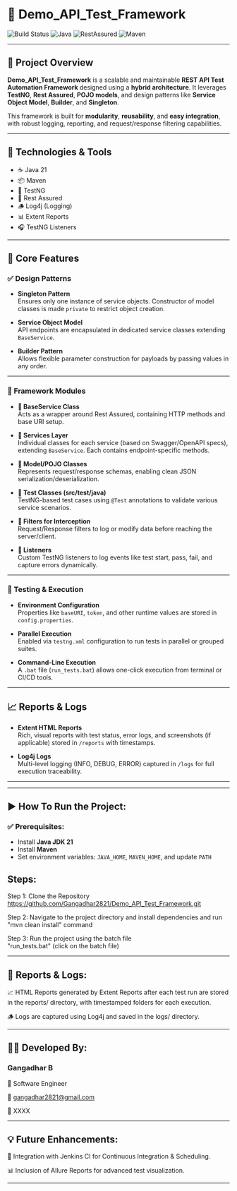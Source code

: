 # 🚀 Demo_API_Test_Framework

![Build Status](https://img.shields.io/badge/build-passing-brightgreen)
![Java](https://img.shields.io/badge/Java-21-blue)
![RestAssured](https://img.shields.io/badge/RestAssured-API--Testing-green)
![Maven](https://img.shields.io/badge/Maven-3.9.9-orange)

---

## 📌 Project Overview

**Demo_API_Test_Framework** is a scalable and maintainable **REST API Test Automation Framework** designed using a **hybrid architecture**. It leverages **TestNG**, **Rest Assured**, **POJO models**, and design patterns like **Service Object Model**, **Builder**, and **Singleton**.

This framework is built for **modularity**, **reusability**, and **easy integration**, with robust logging, reporting, and request/response filtering capabilities.

---

## 🧰 Technologies & Tools

- ☕ Java 21  
- 📦 Maven  
- 🧪 TestNG  
- 🔗 Rest Assured  
- 🪵 Log4j (Logging)  
- 📊 Extent Reports  
- 🎧 TestNG Listeners  

---

## 🔨 Core Features

### ✅ Design Patterns

- **Singleton Pattern**  
  Ensures only one instance of service objects. Constructor of model classes is made `private` to restrict object creation.

- **Service Object Model**  
  API endpoints are encapsulated in dedicated service classes extending `BaseService`.

- **Builder Pattern**  
  Allows flexible parameter construction for payloads by passing values in any order.

---

### 🔧 Framework Modules

- **🔹 BaseService Class**  
  Acts as a wrapper around Rest Assured, containing HTTP methods and base URI setup.

- **🔹 Services Layer**  
  Individual classes for each service (based on Swagger/OpenAPI specs), extending `BaseService`. Each contains endpoint-specific methods.

- **🔹 Model/POJO Classes**  
  Represents request/response schemas, enabling clean JSON serialization/deserialization.

- **🔹 Test Classes (src/test/java)**  
  TestNG-based test cases using `@Test` annotations to validate various service scenarios.

- **🔹 Filters for Interception**  
  Request/Response filters to log or modify data before reaching the server/client.

- **🔹 Listeners**  
  Custom TestNG listeners to log events like test start, pass, fail, and capture errors dynamically.

---

### 🧪 Testing & Execution

- **Environment Configuration**  
  Properties like `baseURI`, `token`, and other runtime values are stored in `config.properties`.

- **Parallel Execution**  
  Enabled via `testng.xml` configuration to run tests in parallel or grouped suites.

- **Command-Line Execution**  
  A `.bat` file (`run_tests.bat`) allows one-click execution from terminal or CI/CD tools.

---

## 📈 Reports & Logs

- **Extent HTML Reports**  
  Rich, visual reports with test status, error logs, and screenshots (if applicable) stored in `/reports` with timestamps.

- **Log4j Logs**  
  Multi-level logging (INFO, DEBUG, ERROR) captured in `/logs` for full execution traceability.

---

---

## ▶️ How To Run the Project:

### ✅ Prerequisites:

- Install **Java JDK 21**
- Install **Maven**
- Set environment variables: `JAVA_HOME`, `MAVEN_HOME`, and update `PATH`

## Steps:
Step 1: Clone the Repository
https://github.com/Gangadhar2821/Demo_API_Test_Framework.git

Step 2: Navigate to the project directory and install dependencies and run 
"mvn clean install" command

Step 3: Run the project using the batch file  
        "run_tests.bat" (click on the batch file)


---
## 📸 Reports & Logs:
📈 HTML Reports generated by Extent Reports after each test run are stored in the reports/ directory, with timestamped folders for each execution.

🪵 Logs are captured using Log4j and saved in the logs/ directory.



---

## 👨‍💻 Developed By:  
### Gangadhar B
💼 Software Engineer

📧 gangadhar2821@gmail.com

🔗 XXXX 


---
## 💡 Future Enhancements:
🔧 Integration with Jenkins CI for Continuous Integration & Scheduling.

📊 Inclusion of Allure Reports for advanced test visualization.

---

